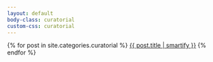 ```yaml
---
layout: default
body-class: curatorial
custom-css: curatorial
---
```


{% for post in site.categories.curatorial %}
<a href="{{ post.url | relative_url }}">{{ post.title | smartify  }}</a>
{% endfor %}
